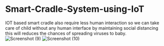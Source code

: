 # Smart-Cradle-System-using-IoT
IOT based smart cradle also require less human interaction so we can take care of child without any human interface by maintaining social distancing this will reduces the chances of spreading viruses to baby. 
![Screenshot (9)](https://github.com/Lalitha455/Smart-Cradle-System-using-IoT/assets/139378504/f022f50b-ea3e-479c-9e4f-729c2e4f13e1)
![Screenshot (10)](https://github.com/Lalitha455/Smart-Cradle-System-using-IoT/assets/139378504/4c1c8205-69cd-4051-90a2-ca6e2c11ba0c)
